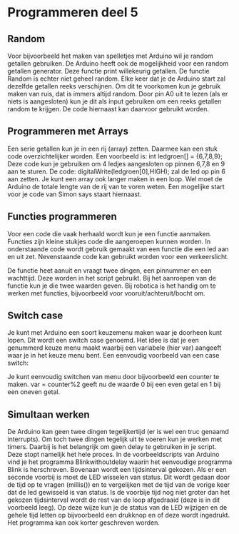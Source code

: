 # Programmeren deel 5

## Random
Voor bijvoorbeeld het maken van spelletjes met Arduino wil je random getallen gebruiken. De Arduino heeft ook de mogelijkheid voor een random getallen generator. Deze functie print willekeurig getallen. De functie Random is echter niet geheel random. Elke keer dat je de Arduino start zal dezelfde getallen reeks verschijnen. Om dit te voorkomen kun je gebruik maken van ruis, dat is immers altijd random. Door pin A0 uit te lezen (als er niets is aangesloten) kun je dit als input gebruiken om een reeks getallen random te krijgen. De code hiernaast kan daarvoor gebruikt worden.

## Programmeren met Arrays
Een serie getallen kun je in een rij (array) zetten. Daarmee kan een stuk code overzichtelijker worden. Een voorbeeld is: 
int ledgroen[] = {6,7,8,9};
Deze code kun je gebruiken om 4 ledjes aangesloten op pinnen 6,7,8 en 9 aan te sturen. De code: digitalWrite(ledgroen[0],HIGH); zal de led op pin 6 aan zetten. 
Je kunt een array ook langer maken in een loop. Wel moet de Arduino de totale lengte van de rij van te voren weten. Een mogelijke start voor je code van Simon says staart hiernaast.

## Functies programmeren
Voor een code die vaak herhaald wordt kun je een functie aanmaken. Functies zijn kleine stukjes code die aangeroepen kunnen worden. In onderstaande code wordt gebruik gemaakt van een functie die een led aan en uit zet. Nevenstaande code kan gebruikt worden voor een verkeerslicht.

De functie heet aanuit en vraagt twee dingen, een pinnummer en een wachttijd. Deze worden in het script gebruikt. Bij het aanroepen van de functie kun je die twee waarden geven.
Bij robotica is het handig om te werken met functies, bijvoorbeeld voor vooruit/achteruit/bocht om.

## Switch case
Je kunt met Arduino een soort keuzemenu maken waar je doorheen kunt lopen. Dit wordt een switch case genoemd. Het idee is dat je een genummerd keuze menu maakt waarbij een variabele  (hier var) aangeeft waar je in het keuze menu bent. Een eenvoudig voorbeeld van een case switch:

Je kunt eenvoudig switchen van menu door bijvoorbeeld een counter te maken. var = counter%2 geeft nu de waarde 0 bij een even getal en 1 bij een oneven getal.



## Simultaan werken
De Arduino kan geen twee dingen tegelijkertijd (er is wel een truc genaamd interrupts). Om toch twee dingen tegelijk uit te voeren kun je werken met timers. Daarbij is het belangrijk om geen delay te gebruiken in je script. Deze stopt namelijk het hele proces. In de voorbeeldscripts van Arduino vind je het programma Blinkwithoutdelay waarin het eenvoudige programma Blink is herschreven.
Bovenaan wordt een tijdsinterval gekozen. Als er een seconde voorbij is moet de LED wisselen van status. Dit wordt gedaan door de tijd op te vragen (millis()) en te vergelijken met de tijd van de vorige keer dat de led gewisseld is van status. Is de voorbije tijd nog niet groter dan het gekozen tijdsinterval wordt de rest van de loop afgedraaid (deze is in dit voorbeeld leeg). 
Op deze wijze kun je de status van de LED wijzigen en de gehele tijd letten op bijvoorbeeld een drukknop en of deze wordt ingedrukt. 
Het programma kan ook korter geschreven worden.

